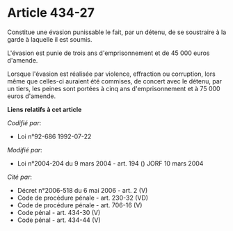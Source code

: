 # Article 434-27

Constitue une évasion punissable le fait, par un détenu, de se soustraire à la garde à laquelle il est soumis.

L'évasion est punie de trois ans d'emprisonnement et de 45 000 euros d'amende.

Lorsque l'évasion est réalisée par violence, effraction ou corruption, lors même que celles-ci auraient été commises, de
concert avec le détenu, par un tiers, les peines sont portées à cinq ans d'emprisonnement et à 75 000 euros d'amende.

**Liens relatifs à cet article**

_Codifié par_:

  - Loi n°92-686 1992-07-22

_Modifié par_:

  - Loi n°2004-204 du 9 mars 2004 - art. 194 () JORF 10 mars 2004

_Cité par_:

  - Décret n°2006-518 du 6 mai 2006 - art. 2 (V)
  - Code de procédure pénale - art. 230-32 (VD)
  - Code de procédure pénale - art. 706-16 (V)
  - Code pénal - art. 434-30 (V)
  - Code pénal - art. 434-44 (V)
